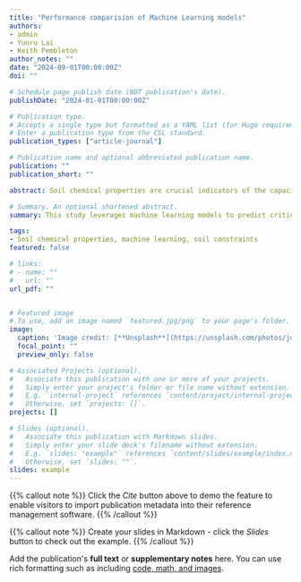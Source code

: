 ```yaml
---
title: "Performance comparision of Machine Learning models"
authors:
- admin
- Yunru Lai
- Keith Pembleton
author_notes: ""
date: "2024-09-01T00:00:00Z"
doi: ""

# Schedule page publish date (NOT publication's date).
publishDate: "2024-01-01T00:00:00Z"

# Publication type.
# Accepts a single type but formatted as a YAML list (for Hugo requirements).
# Enter a publication type from the CSL standard.
publication_types: ["article-journal"]

# Publication name and optional abbreviated publication name.
publication: ""
publication_short: ""

abstract: Soil chemical properties are crucial indicators of the capacity of soils to support plant growth. Soil chemical properties such as exchangeable sodium percentage (ESP), along with chloride (Cl), boron (B), and aluminium (Al) concentrations are important indicators for soil sodicity and elemental toxicities common in Australia. Information on these soil properties is available only for some regions of Australia or not available at all. Direct measurement of soil chemical properties can be challenging due to associated costs and complexities. Machine learning models provide promising approaches for timely and cost-effective prediction of soil properties. However, identifying the most suitable model to predict soil properties from particular datasets is challenging due to the variability in soil characteristics, the complexity of the data, and the need for models to generalize well across different conditions. We combined data from two Australian national databases [the National Paddock Survey (NPS) and Soil Data Federator (SDF)] and evaluated the ability of five machine learning models including random forest (RF), cubist (CU), extreme gradient boosting (XGB), support vector machine (SVM) and k nearest neighbour (kNN) in modelling Al, B, Cl concentrations and ESP.  Our results indicate that the CU performed best for Al, ESP, and Cl, while RF performed best for B in the training dataset. The prediction accuracy of RF models was slightly better for all the soil properties within the validation dataset. Measured soil properties such as electrical conductivity (EC) and pH were identified as the most critical variables for predicting ESP, B and Cl. The prediction interval coverage probability (PICP) result indicates that the RF model shows low prediction uncertainty for Al and B, and SVM model shows low prediction uncertainty for Cl and ESP.  The predictive models for soil chemical properties offer a cost-effective and reliable method for assessing soil quality. By enabling accurate predictions, these models can enhance farm management decisions, leading to optimized resource use for better production. 

# Summary. An optional shortened abstract.
summary: This study leverages machine learning models to predict critical soil chemical properties, such as exchangeable sodium percentage (ESP), chloride (Cl), boron (B), and aluminium (Al), essential for assessing soil health in Australia. Using data from two national databases, it evaluates five models—random forest (RF), cubist (CU), extreme gradient boosting (XGB), support vector machine (SVM), and k-nearest neighbor (kNN)for predictive accuracy. Cubist performed best for Al, ESP, and Cl, while RF excelled for B and overall validation accuracy. These models provide a cost-effective approach for assessing soil quality, supporting more informed farm management.

tags:
- Soil chemical properties, machine learning, soil constraints
featured: false

# links:
# - name: ""
#   url: ""
url_pdf: ""


# Featured image
# To use, add an image named `featured.jpg/png` to your page's folder. 
image:
  caption: 'Image credit: [**Unsplash**](https://unsplash.com/photos/jdD8gXaTZsc)'
  focal_point: ""
  preview_only: false

# Associated Projects (optional).
#   Associate this publication with one or more of your projects.
#   Simply enter your project's folder or file name without extension.
#   E.g. `internal-project` references `content/project/internal-project/index.md`.
#   Otherwise, set `projects: []`.
projects: []

# Slides (optional).
#   Associate this publication with Markdown slides.
#   Simply enter your slide deck's filename without extension.
#   E.g. `slides: "example"` references `content/slides/example/index.md`.
#   Otherwise, set `slides: ""`.
slides: example
---
```


{{% callout note %}}
Click the *Cite* button above to demo the feature to enable visitors to import publication metadata into their reference management software.
{{% /callout %}}

{{% callout note %}}
Create your slides in Markdown - click the *Slides* button to check out the example.
{{% /callout %}}

Add the publication's **full text** or **supplementary notes** here. You can use rich formatting such as including [code, math, and images](https://docs.hugoblox.com/content/writing-markdown-latex/).
